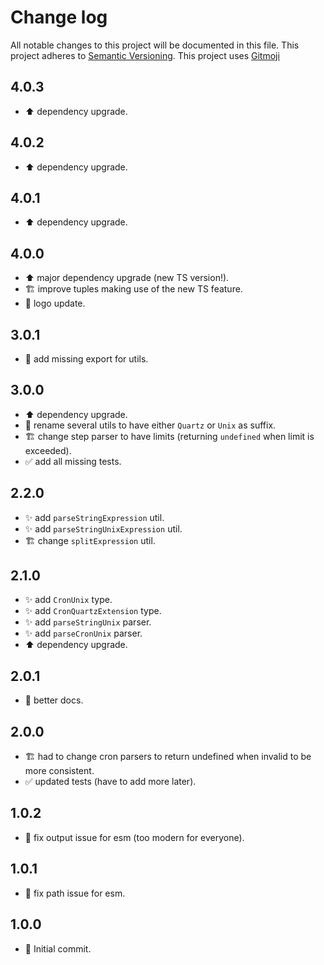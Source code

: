 # Change log
All notable changes to this project will be documented in this file.
This project adheres to [Semantic Versioning](https://semver.org/).
This project uses [Gitmoji](https://gitmoji.carloscuesta.me/)

## 4.0.3

- :arrow_up: dependency upgrade.

## 4.0.2

- :arrow_up: dependency upgrade.

## 4.0.1

- :arrow_up: dependency upgrade.

## 4.0.0

- :arrow_up: major dependency upgrade (new TS version!).
- :building_construction: improve tuples making use of the new TS feature.
- :art: logo update.

## 3.0.1

- :bug: add missing export for utils.

## 3.0.0

- :arrow_up: dependency upgrade.
- :truck: rename several utils to have either `Quartz` or `Unix` as suffix.
- :building_construction: change step parser to have limits (returning `undefined` when limit is exceeded).
- :white_check_mark: add all missing tests.

## 2.2.0

- :sparkles: add `parseStringExpression` util.
- :sparkles: add `parseStringUnixExpression` util.
- :building_construction: change `splitExpression` util.

## 2.1.0

- :sparkles: add `CronUnix` type.
- :sparkles: add `CronQuartzExtension` type.
- :sparkles: add `parseStringUnix` parser.
- :sparkles: add `parseCronUnix` parser.
- :arrow_up: dependency upgrade.

## 2.0.1

- :pencil: better docs.

## 2.0.0

- :building_construction: had to change cron parsers to return undefined when invalid to be more consistent.
- :white_check_mark: updated tests (have to add more later).

## 1.0.2

- :bug: fix output issue for esm (too modern for everyone).

## 1.0.1

- :bug: fix path issue for esm.

## 1.0.0

- :tada: Initial commit.
